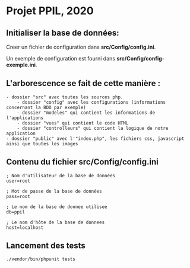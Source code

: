 # Projet PPIL, 2020

## Initialiser la base de données:

Creer un fichier de configuration dans **src/Config/config.ini**.

Un exemple de configuration est fourni dans **src/Config/config-exemple.ini**.

## L'arborescence se fait de cette manière :
	- dossier "src" avec toutes les sources php.
		- dossier "config" avec les configurations (informations concernant la BDD par exemple)
		- dossier "modeles" qui contient les informations de l'applications
		- dossier "vues" qui contient le code HTML
		- dossier "controlleurs" qui contient la logique de notre application
	- dossier "public" avec l'"index.php", les fichiers css, javascript ainsi que toutes les images


## Contenu du fichier src/Config/config.ini

	; Nom d'utilisateur de la base de données
	user=root

	; Mot de passe de la base de données
	pass=root

	; Le nom de la base de donnee utilisee
	db=ppil

	; Le nom d'hôte de la base de donnees
	host=localhost

## Lancement des tests

	./vendor/bin/phpunit tests
